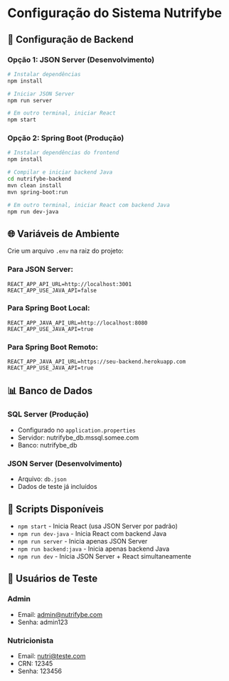 # Configuração do Sistema Nutrifybe

## 🔧 Configuração de Backend

### Opção 1: JSON Server (Desenvolvimento)
```bash
# Instalar dependências
npm install

# Iniciar JSON Server
npm run server

# Em outro terminal, iniciar React
npm start
```

### Opção 2: Spring Boot (Produção)
```bash
# Instalar dependências do frontend
npm install

# Compilar e iniciar backend Java
cd nutrifybe-backend
mvn clean install
mvn spring-boot:run

# Em outro terminal, iniciar React com backend Java
npm run dev-java
```

## 🌐 Variáveis de Ambiente

Crie um arquivo `.env` na raiz do projeto:

### Para JSON Server:
```env
REACT_APP_API_URL=http://localhost:3001
REACT_APP_USE_JAVA_API=false
```

### Para Spring Boot Local:
```env
REACT_APP_JAVA_API_URL=http://localhost:8080
REACT_APP_USE_JAVA_API=true
```

### Para Spring Boot Remoto:
```env
REACT_APP_JAVA_API_URL=https://seu-backend.herokuapp.com
REACT_APP_USE_JAVA_API=true
```

## 📊 Banco de Dados

### SQL Server (Produção)
- Configurado no `application.properties`
- Servidor: nutrifybe_db.mssql.somee.com
- Banco: nutrifybe_db

### JSON Server (Desenvolvimento)
- Arquivo: `db.json`
- Dados de teste já incluídos

## 🚀 Scripts Disponíveis

- `npm start` - Inicia React (usa JSON Server por padrão)
- `npm run dev-java` - Inicia React com backend Java
- `npm run server` - Inicia apenas JSON Server
- `npm run backend:java` - Inicia apenas backend Java
- `npm run dev` - Inicia JSON Server + React simultaneamente

## 🔐 Usuários de Teste

### Admin
- Email: admin@nutrifybe.com
- Senha: admin123

### Nutricionista
- Email: nutri@teste.com
- CRN: 12345
- Senha: 123456